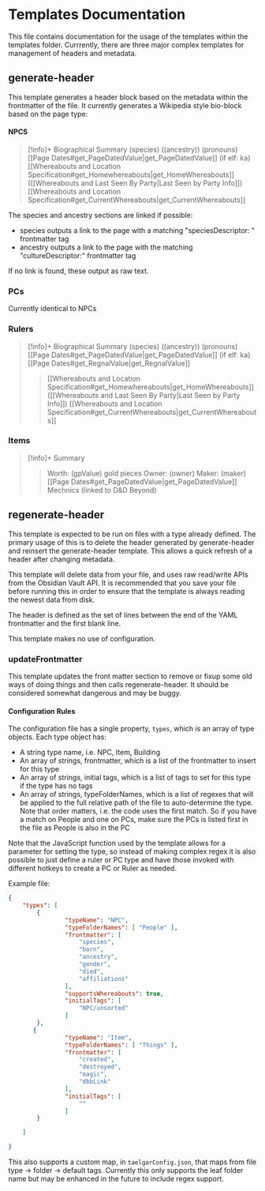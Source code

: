 # Templates Documentation

This file contains documentation for the usage of the templates within the templates folder. Currrently, there are three major complex templates for management of headers and metadata.

## generate-header
This template generates a header block based on the metadata within the frontmatter of the file. It currently generates a Wikipedia style bio-block based on the page type:

#### NPCS
>[!info]+ Biographical Summary
> (species) ((ancestry)) (pronouns)
> [[Page Dates#get_PageDatedValue|get_PageDatedValue]] (if elf: ka)
> [[Whereabouts and Location Specification#get_Homewhereabouts|get_HomeWhereabouts]]
> ([[Whereabouts and Last Seen By Party|Last Seen by Party Info]])
> [[Whereabouts and Location Specification#get_CurrentWhereabouts|get_CurrentWhereabouts]]

The species and ancestry sections are linked if possible:
* species outputs a link to the page with a matching "speciesDescriptor: " frontmatter tag
* ancestry outputs a link to the page with the matching "cultureDescriptor:" frontmatter tag

If no link is found, these output as raw text.

### PCs
Currently identical to NPCs

### Rulers 
>[!info]+ Biographical Summary
> (species) ((ancestry)) (pronouns)
> [[Page Dates#get_PageDatedValue|get_PageDatedValue]] (if elf: ka)
>[[Page Dates#get_RegnalValue|get_RegnalValue]]
>> [[Whereabouts and Location Specification#get_Homewhereabouts|get_HomeWhereabouts]]
>> ([[Whereabouts and Last Seen By Party|Last Seen by Party Info]])
>> [[Whereabouts and Location Specification#get_CurrentWhereabouts|get_CurrentWhereabouts]]

### Items

>[!info]+ Summary
>>Worth: (gpValue) gold pieces
>>Owner: (owner)
>>Maker: (maker)
>>  [[Page Dates#get_PageDatedValue|get_PageDatedValue]] 
>>  Mechnics (linked to D&D Beyond)
## regenerate-header
This template is expected to be run on files with a type already defined. The primary usage of this is to delete the header generated by generate-header and reinsert the generate-header template. This allows a quick refresh of a header after changing metadata.

This template will delete data from your file, and uses raw read/write APIs from the Obsidian Vault API. It is recommended that you save your file before running this in order to ensure that the template is always reading the newest data from disk.

The header is defined as the set of lines between the end of the YAML frontmatter and the first blank line.

This template makes no use of configuration. 

### updateFrontmatter
This template updates the front matter section to remove or fixup some old ways of doing things and then calls regenerate-header. It should be considered somewhat dangerous and may be buggy.

#### Configuration Rules

The configuration file has a single property, `types`, which is an array of type objects. Each type object has:
* A string type name, i.e. NPC, Item, Building
* An array of strings, frontmatter, which is a list of the frontmatter to insert for this type
* An array of strings, initial tags, which is a list of tags to set for this type if the type has no tags
* An array of strings, typeFolderNames, which is a list of regexes that will be applied to the full relative path of the file to auto-determine the type. Note that order matters, i.e. the code uses the first match. So if you have a match on People and one on PCs, make sure the PCs is listed first in the file as People is also in the PC 

Note that the JavaScript function used by the template allows for a parameter for setting the type, so instead of making complex regex it is also possible to just define a ruler or PC type and have those invoked with different hotkeys to create a PC or Ruler as needed.

Example file:
```json
{
    "types": [
        {
                "typeName": "NPC",
                "typeFolderNames": [ "People" ],
                "frontmatter": [
                    "species",
                    "born",
                    "ancestry",
                    "gender",
                    "died",                    
                    "affiliations"
                ],      
                "supportsWhereabouts": true,
                "initialTags": [
                    "NPC/unsorted"
                ]            
        },
       {
                "typeName": "Item",
                "typeFolderNames": [ "Things" ],
                "frontmatter": [
                    "created",
                    "destroyed",
                    "magic",
                    "dbbLink"
                ],      
                "initialTags": [
                    ""
                ]            
        }

    ]

}
```

This also supports a custom map, in `taelgarConfig.json`, that maps from file type -> folder -> default tags. Currently this only supports the leaf folder name but may be enhanced in the future to include regex support.